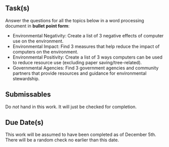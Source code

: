Task(s)
-------
Answer the questions for all the topics below in a word processing document in **bullet point form**:

  * Environmental Negativity: Create a list of 3 negative effects of computer use on the environment.
  * Environmental Impact: Find 3 measures that help reduce the impact of computers on the environment.
  * Environmental Positivity: Create a list of 3 ways computers can be used to reduce resource use (excluding paper saving/tree-related).
  * Governmental Agencies: Find 3 government agencies and community partners that provide resources and guidance for environmental stewardship.

Submissables
------------------
Do _not_ hand in this work.  It will just be checked for completion.

Due Date(s)
-----------
This work will be assumed to have been completed as of December 5th.  There will be a random check no earlier than this date.
